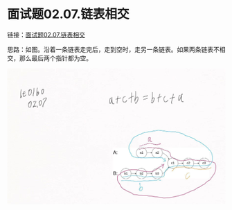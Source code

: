 # 面试题02.07.链表相交

链接：[面试题02.07.链表相交](https://leetcode.cn/problems/intersection-of-two-linked-lists-lcci/)

思路：如图。沿着一条链表走完后，走到空时，走另一条链表。如果两条链表不相交，那么最后两个指针都为空。

![链表相交](lt0160.jpg)
